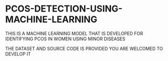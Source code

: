 # PCOS-DETECTION-USING-MACHINE-LEARNING
THIS IS A MACHINE LEARNING MODEL THAT IS DEVELOPED FOR IDENTIFYING PCOS IN WOMEN USING MINOR DISEASES

THE DATASET AND SOURCE CODE IS PROVIDED YOU ARE WELCOMED TO DEVELOP IT

